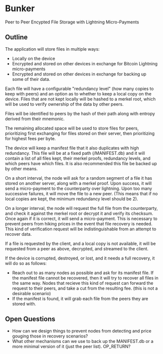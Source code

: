 # Bunker
Peer to Peer Encypted File Storage with Lightning Micro-Payments

## Outline

The application will store files in multiple ways:
- Locally on the device
- Encrypted and stored on other devices in exchange for Bitcoin Lightning micro-payments
- Encrypted and stored on other devices in exchange for backing up some of their data.

Each file will have a configurable "redundancy level" (how many copies to keep with peers) and an option as to whether to keep a local copy on the device. Files that are not kept locally will be hashed to a merkel root, which will be used to verify ownership of the data by other peers.

Files will be identified to peers by the hash of their path along with entropy derived from their mnemonic.

The remaining allocated space will be used to store files for peers, prioritizing first exchanging for files stored on their server, then prioritizing for highest fees per byte.

The device will keep a manifest file that it also duplicates with high redundancy. This file will be at a fixed path (/MANIFEST.db) and it will contain a list of all files kept, their merkel proofs, redundancy levels, and which peers have which files. It is also recommended this file be backed up by other means.

On a short interval, the node will ask for a random segment of a file it has stored on another server, along with a merkel proof. Upon success, it will send a micro-payment to the counterparty over lightning. Upon too many successive failures, it will move the file to a new peer. (This means that if no local copies are kept, the minimum redundancy level should be 2).

On a longer interval, the node will request the full file from the counterparty, and check it against the merkel root or decrypt it and verify its checksum. Once again if it is correct, it will send a micro-payment. This is necessary to prevent peers from hiking prices in the event that file recovery is needed. This kind of verification request will be indistinguishable from an attempt to recover data.

If a file is requested by the client, and a local copy is not available, it will be requested from a peer as above, decrypted, and streamed to the client.

If the device is corrupted, destroyed, or lost, and it needs a full recovery, it will do so as follows:
- Reach out to as many nodes as possible and ask for its manifest file. If the manifest file cannot be recovered, then it will try to recover all files in the same way. Nodes that recieve this kind of request can forward the request to their peers, and take a cut from the resulting fee. (this is not a desirable scenario)
- If the manifest is found, it will grab each file from the peers they are stored with.

## Open Questions
- How can we design things to prevent nodes from detecting and price gouging those in recovery scenarios?
- What other mechanisms can we use to back up the MANIFEST.db or a more minimal version of it (just the peer list). OP_RETURN?
